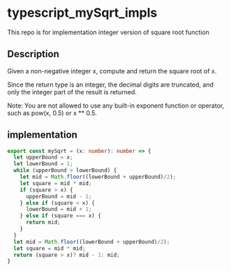 # typescript_mySqrt_impls

This repo is for implementation integer version of square root function

## Description

Given a non-negative integer x, compute and return the square root of x.

Since the return type is an integer, the decimal digits are truncated, and only the integer part of the result is returned.

Note: You are not allowed to use any built-in exponent function or operator, such as pow(x, 0.5) or x ** 0.5.

## implementation

```typescript
export const mySqrt = (x: number): number => {
  let upperBound = x;
  let lowerBound = 1;
  while (upperBound > lowerBound) {
    let mid = Math.floor((lowerBound + upperBound)/2);
    let square = mid * mid;
    if (square > x) {
      upperBound = mid - 1;
    } else if (square < x) {
      lowerBound = mid + 1;
    } else if (square === x) {
      return mid;
    }
  }
  let mid = Math.floor((lowerBound + upperBound)/2);
  let square = mid * mid;
  return (square > x)? mid - 1: mid;
}
```